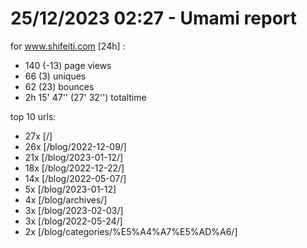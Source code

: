 # 25/12/2023 02:27 - Umami report
for www.shifeiti.com [24h] :

 - 140 (-13) page views
 - 66 (3) uniques
 - 62 (23) bounces
 - 2h 15' 47'' (27' 32'') totaltime


top 10 urls:
 - 27x [/]
 - 26x [/blog/2022-12-09/]
 - 21x [/blog/2023-01-12/]
 - 18x [/blog/2022-12-22/]
 - 14x [/blog/2022-05-07/]
 - 5x [/blog/2023-01-12]
 - 4x [/blog/archives/]
 - 3x [/blog/2023-02-03/]
 - 3x [/blog/2022-05-24/]
 - 2x [/blog/categories/%E5%A4%A7%E5%AD%A6/]


